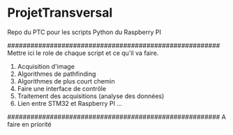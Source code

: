 # ProjetTransversal
Repo du PTC pour les scripts Python du Raspberry PI

#######################################################
Mettre ici le role de chaque script et ce qu'il va faire.

1) Acquisition d'image 
2) Algorithmes de pathfinding
3) Algorithmes de plus court chemin
4) Faire une interface de contrôle
5) Traitement des acquisitions (analyse des données)
5) Lien entre STM32 et Raspberry PI 
...

####################################################### A faire en priorité
